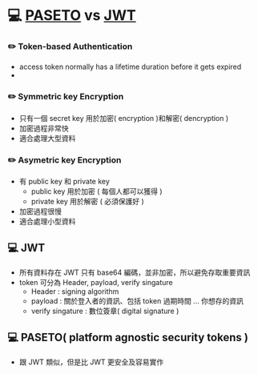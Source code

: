# 💻 [PASETO](github.com/o1egl/paseto) vs [JWT](https://jwt.io/)

### ✏️ Token-based Authentication

- access token normally has a lifetime duration before it gets expired
-

### ✏️ Symmetric key Encryption

- 只有一個 secret key 用於加密( encryption )和解密( dencryption )
- 加密過程非常快
- 適合處理大型資料

### ✏️ Asymetric key Encryption

- 有 public key 和 private key
  - public key 用於加密 ( 每個人都可以獲得 )
  - private key 用於解密 ( 必須保護好 )
- 加密過程很慢
- 適合處理小型資料

## 💻 JWT

- 所有資料存在 JWT 只有 base64 編碼，並非加密，所以避免存取重要資訊
- token 可分為 Header, payload, verify singature
  - Header : signing algorithm
  - payload : 關於登入者的資訊、包括 token 過期時間 ... 你想存的資訊
  - verify singature : 數位簽章( digital signature )

## 💻 PASETO( platform agnostic security tokens )

- 跟 JWT 類似，但是比 JWT 更安全及容易實作
